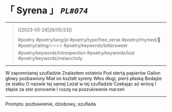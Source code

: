 # &#12300; Syrena &#12301; *`PL#074`*

---

> [[2023-05-26|26/05/23]]
> 
> #poetry 
> #poetry/lang/pl 
> #poetry/type/free_verse 
> #poetry/rhymed/🔴 
> #poetry/rating/⭐⭐⭐⭐ 
> #poetry/keywords/bittersweet #poetry/keywords/introspection #poetry/keywords/lost #poetry/keywords/melancholy 

---

W zapomnianej szufladzie
Znalazłem ostatnio
Pod stertą papierów
Galion głowy pozbawiony
Miał on kształt syreny
Włos długi, pierś płaską 
Bodajże ze statku
O nazwie tej samej
Leżał w tej szufladzie
Czekając aż wrócę
I złapie za ster ponownie
I ruszę na poszukiwanie marzeń

---

Prompts: pozbawienie, dziobowy, szuflada